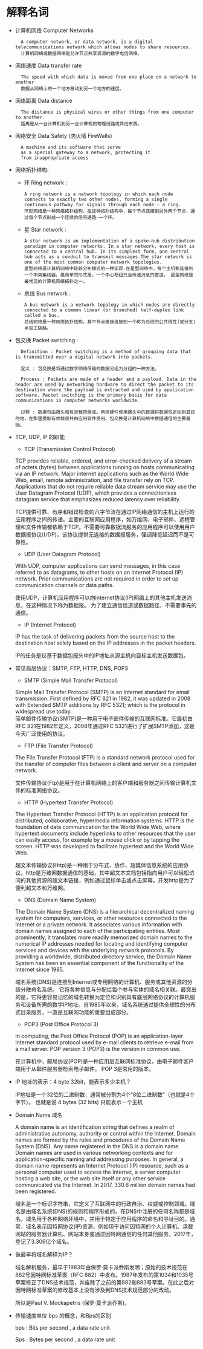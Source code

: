 解释名词
=

* 计算机网络 Computer Networks

        A computer network, or data network, is a digital telecommunications network which allows nodes to share resources.    
        计算机网络或数据网络是允许节点共享资源的数字电信网络。

* 网络速度 Data transfer rate

        The speed with which data is moved from one place on a network to another   
        数据从网络上的一个地方移动到另一个地方的速度。 

* 网络距离 Data distance

        The distance is physical wires or other things from one computer to another.
        距离是从一台计算机到另一台计算机的物理线路或其他东西。

* 网络安全 Data Safety  (防火墙 FireWalls)

        A machine and its software that serve 
        as a special gateway to a network, protecting it 
        from inappropriate access  


* 网络拓扑结构:

  - 环 Ring network :   

        A ring network is a network topology in which each node connects to exactly two other nodes, forming a single continuous pathway for signals through each node - a ring.    
        环形网络是一种网络拓扑结构，在这种拓扑结构中，每个节点连接到另外两个节点，通过每个节点形成一个连续的信号通路-一个环。

  - 星 Star network :

        A star network is an implementation of a spoke–hub distribution paradigm in computer networks. In a star network, every host is connected to a central hub. In its simplest form, one central hub acts as a conduit to transmit messages.The star network is one of the most common computer network topologies.      
        星型网络是计算机网络中轮毂分布模式的一种实现.在星型网络中，每个主机都连接到一个中央集线器。最简单的形式是，一个中心枢纽充当传递消息的管道。 星型网络是最常见的计算机网络拓扑之一。 

  - 总线 Bus network :  

        A bus network is a network topology in which nodes are directly connected to a common linear (or branched) half-duplex link called a bus.    
        总线网络是一种网络拓扑结构，其中节点直接连接到一个称为总线的公共线性(或分支)半双工链路。

* 包交换 Packet switching : 

        Definition : Packet switching is a method of grouping data that is transmitted over a digital network into packets.     

        定义 : 包交换是将通过数字网络传输的数据分组为分组的一种方法。

        Process : Packets are made of a header and a payload. Data in the header are used by networking hardware to direct the packet to its destination where the payload is extracted and used by application software. Packet switching is the primary basis for data communications in computer networks worldwide.

        过程 : 数据包由报头和有效载荷组成。网络硬件使用报头中的数据将数据包定向到其目的地，在那里提取有效载荷并由应用软件使用。包交换是计算机网络中数据通信的主要基础。    

* TCP, UDP, IP 的职能  

    - TCP (Transmission Control Protocol)   

    TCP provides reliable, ordered, and error-checked delivery of a stream of octets (bytes) between applications running on hosts communicating via an IP network. Major internet applications such as the World Wide Web, email, remote administration, and file transfer rely on TCP. Applications that do not require reliable data stream service may use the User Datagram Protocol (UDP), which provides a connectionless datagram service that emphasizes reduced latency over reliability.

    TCP提供可靠、有序和错误检查的八字节流在通过IP网络通信的主机上运行的应用程序之间的传递。主要的互联网应用程序，如万维网、电子邮件、远程管理和文件传输都依赖于TCP。不需要可靠数据流服务的应用程序可以使用用户数据报协议(UDP)，该协议提供无连接的数据报服务，强调降低延迟而不是可靠性。    

    -   UDP (User Datagram Protocol)    

    With UDP, computer applications can send messages, in this case referred to as datagrams, to other hosts on an Internet Protocol (IP) network.    Prior communications are not required in order to set up communication channels or data paths.

    使用UDP，计算机应用程序可以向Internet协议(IP)网络上的其他主机发送消息，在这种情况下称为数据报。 为了建立通信信道或数据路径，不需要事先的通信。 

    -   IP (Internet Protocol)    

    IP has the task of delivering packets from the source host to the destination host solely based on the IP addresses in the packet headers.    

    IP的任务是仅基于数据包报头中的IP地址从源主机向目标主机发送数据包。    

* 常见高层协议：SMTP, FTP, HTTP, DNS, POP3

    - SMTP (Simple Mail Transfer Protocol)   

    Simple Mail Transfer Protocol (SMTP) is an Internet standard for email transmission. First defined by RFC 821 in 1982, it was updated in 2008 with Extended SMTP additions by RFC 5321; which is the protocol in widespread use today.    
    简单邮件传输协议(SMTP)是一种用于电子邮件传输的互联网标准。它最初由RFC 821在1982年定义，2008年通过RFC 5321进行了扩展SMTP添加，这是今天广泛使用的协议。

    - FTP  (File Transfer Protocol)

    The File Transfer Protocol (FTP) is a standard network protocol used for the transfer of computer files between a client and server on a computer network.    

    文件传输协议(Ftp)是用于在计算机网络上的客户端和服务器之间传输计算机文件的标准网络协议。   

    -   HTTP (Hypertext Transfer Protocol)

    The Hypertext Transfer Protocol (HTTP) is an application protocol for distributed, collaborative, hypermedia information systems. HTTP is the foundation of data communication for the World Wide Web, where hypertext documents include hyperlinks to other resources that the user can easily access, for example by a mouse click or by tapping the screen. HTTP was developed to facilitate hypertext and the World Wide Web.

    超文本传输协议(Http)是一种用于分布式、协作、超媒体信息系统的应用协议。http是万维网数据通信的基础，其中超文本文档包括指向用户可以轻松访问的其他资源的超文本链接，例如通过鼠标单击或点击屏幕。开发http是为了便利超文本和万维网。 

    - DNS (Domain Name System)

    The Domain Name System (DNS) is a hierarchical decentralized naming system for computers, services, or other resources connected to the Internet or a private network.  It associates various information with domain names assigned to each of the participating entities. Most prominently, it translates more readily memorized domain names to the numerical IP addresses needed for locating and identifying computer services and devices with the underlying network protocols. By providing a worldwide, distributed directory service, the Domain Name System has been an essential component of the functionality of the Internet since 1985.   

    域名系统(DNS)是连接到Internet或专用网络的计算机、服务或其他资源的分级分散命名系统。 它将各种信息与分配给每个参与实体的域名相关联。最突出的是，它将更容易记忆的域名转换为定位和识别具有底层网络协议的计算机服务和设备所需的数字IP地址。自1985年以来，域名系统通过提供全球性的分布式目录服务，一直是互联网功能的重要组成部分。 

    - POP3 (Post Office Protocol 3)

    In computing, the Post Office Protocol (POP) is an application-layer Internet standard protocol used by e-mail clients to retrieve e-mail from a mail server.    POP version 3 (POP3) is the version in common use.

    在计算机中，邮局协议(POP)是一种应用层互联网标准协议，由电子邮件客户端用于从邮件服务器检索电子邮件。 POP 3是常用的版本。

*   IP 地址的表示：4 byte 32bit，能表示多少主机？

    IP地址是一个32位的二进制数，通常被分割为4个“8位二进制数”（也就是4个字节）。
    也就是说 4 bytes (32 bits) 只能表示一个主机

*   Domain Name 域名  

    A domain name is an identification string that defines a realm of administrative autonomy, authority or control within the Internet. Domain names are formed by the rules and procedures of the Domain Name System (DNS). Any name registered in the DNS is a domain name. Domain names are used in various networking contexts and for application-specific naming and addressing purposes. In general, a domain name represents an Internet Protocol (IP) resource, such as a personal computer used to access the Internet, a server computer hosting a web site, or the web site itself or any other service communicated via the Internet. In 2017, 330.6 million domain names had been registered.   

    域名是一个标识字符串，它定义了互联网中的行政自治、权威或控制领域。域名是由域名系统(DNS)的规则和程序形成的。在DNS中注册的任何名称都是域名。域名用于各种网络环境中，并用于特定于应用程序的命名和寻址目的。通常，域名表示因特网协议(IP)资源，例如用于访问因特网的个人计算机、承载网站的服务器计算机、网站本身或通过因特网通信的任何其他服务。2017年，登记了3.306亿个域名。 

*   谁最早将域名解释为IP？

    域名解析服务，最早于1983年由保罗·莫卡派乔斯发明；原始的技术规范在882号因特网标准草案（RFC 882）中发布。1987年发布的第1034和1035号草案修正了DNS技术规范，并废除了之前的第882和883号草案。在此之后对因特网标准草案的修改基本上没有涉及到DNS技术规范部分的改动。  

    所以是Paul V. Mockapetris (保罗·莫卡派乔斯)。

*   传输速度单位 bps 的概念，和Bps的区别

    bps : Bits per second , a data rate unit

    Bps : Bytes per second , a data rate unit